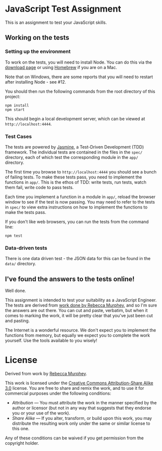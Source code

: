 # JavaScript Test Assignment

This is an assignment to test your JavaScript skills.

## Working on the tests

### Setting up the environment

To work on the tests, you will need to install Node. You can do this via the
[download page](http://nodejs.org/#download) or using
[Homebrew](http://mxcl.github.com/homebrew/) if you are on a Mac.

Note that on Windows, there are some reports that you will need to restart
after installing Node - see #12.

You should then run the following commands from the root directory of this project:

    npm install
    npm start

This should begin a local development server, which can be viewed at `http://localhost:4444`.

### Test Cases

The tests are powered by [Jasmine](http://pivotal.github.com/jasmine/), a Test-Driven Development (TDD) framework. The individual tests are contained in the files in the `spec/` directory, each of which test the corresponding module in the `app/` directory.

The first time you browse to `http://localhost:4444` you should see a bunch of failing tests. To make these tests pass, you need to implement the functions in `app/`. This is the ethos of TDD: write tests, run tests, watch them fail, write code to pass tests.

Each time you implement a function in a module in `app/`, reload the browser window to see if the test is now passing. You may need to refer to the tests in `spec/` to view extra instructions on how to implement the functions to make the tests pass.

If you don't like web browsers, you can run the tests from the command line:

    npm test

### Data-driven tests

There is one data driven test - the JSON data for this can be found in the `data/` directory.

## I've found the answers to the tests online!

Well done.

This assignment is intended to test your suitability as a JavaScript Engineer. The tests are derived from [work done by Rebecca Murphey](https://github.com/rmurphey/js-assessment), and so I'm sure the answers are out there. You can cut and paste, verbatim, but when it comes to marking the work, it will be pretty clear that you've just been cut and pasting.

The Internet is a wonderful resource. We don't expect you to implement the functions from memory, but equally we expect you to complete the work yourself. Use the tools available to you wisely!

# License

Derived from work by [Rebecca Murphey](https://github.com/rmurphey/js-assessment).

This work is licensed under the [Creative Commons Attribution-Share Alike 3.0](http://creativecommons.org/licenses/by-sa/3.0/)
license. You are free to share and remix the work, and to use it for commercial
purposes under the following conditions:

- *Attribution* — You must attribute the work in the manner specified by the
  author or licensor (but not in any way that suggests that they endorse you or
  your use of the work).
- *Share Alike* — If you alter, transform, or build upon this work, you may
  distribute the resulting work only under the same or similar license to this
  one.

Any of these conditions can be waived if you get permission from the copyright
holder.